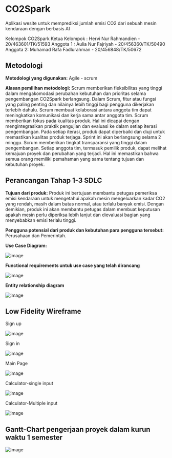 # CO2Spark
Aplikasi wesite untuk memprediksi jumlah emisi CO2 dari sebuah mesin kendaraan dengan berbasis AI

Kelompok CO2Spark
Ketua Kelompok : Hervi Nur Rahmandien - 20/463601/TK/51593
Anggota 1 : Aulia Nur Fajriyah - 20/456360/TK/50490
Anggota 2: Muhamad Rafa Fadlurahman - 20/456848/TK/50672

## Metodologi


**Metodologi yang digunakan:**
Agile - scrum

**Alasan pemilihan metodologi:**
Scrum memberikan fleksibilitas yang tinggi dalam mengakomodasi perubahan kebutuhan dan prioritas selama pengembangan CO2Spark berlangsung. Dalam Scrum, fitur atau fungsi yang paling penting dan nilainya lebih tinggi bagi pengguna dikerjakan terlebih dahulu. Scrum membuat  kolaborasi antara anggota tim dapat meningkatkan komunikasi dan kerja sama antar anggota tim. Scrum memberikan fokus pada kualitas produk. Hal ini dicapai dengan mengintegrasikan praktik pengujian dan evaluasi ke dalam setiap iterasi pengembangan. Pada setiap iterasi, produk dapat diperbaiki dan diuji untuk memastikan kualitas produk terjaga. Sprint ini akan berlangsung selama 2 minggu. Scrum memberikan tingkat transparansi yang tinggi dalam pengembangan. Setiap anggota tim, termasuk pemilik produk, dapat melihat kemajuan proyek dan perubahan yang terjadi. Hal ini memastikan bahwa semua orang memiliki pemahaman yang sama tentang tujuan dan kebutuhan proyek.


## Perancangan Tahap 1-3 SDLC

**Tujuan dari produk:**
Produk ini bertujuan membantu petugas pemeriksa emisi kendaraan untuk mengetahui apakah mesin mengeluarkan kadar CO2 yang rendah, masih dalam batas normal, atau terlalu banyak emisi. Dengan demikian, produk ini akan membantu petugas dalam membuat keputusan apakah mesin perlu diperiksa lebih lanjut dan dievaluasi bagian yang menyebabkan emisi terlalu tinggi.

**Pengguna potensial dari produk dan kebutuhan para pengguna tersebut:**
Perusahaan dan Pemerintah. 

**Use Case Diagram:**

![image](https://user-images.githubusercontent.com/79232239/223449998-56031dd7-90e7-48d5-bb67-693bdadb2caf.png)

**Functional requirements untuk use case yang telah dirancang**

![image](https://user-images.githubusercontent.com/79232239/223451126-f5541f3c-d5fa-4635-a7e9-9e438c022804.png)

**Entity relationship diagram**

![image](https://user-images.githubusercontent.com/79232239/223451382-e231ddd9-c678-4656-b0d2-ccc4e9d1d129.png)

## Low Fidelity Wireframe

Sign up

![image](https://user-images.githubusercontent.com/79232239/223451601-016cba02-bbb9-4a34-b7a1-89c115bdc622.png)

Sign in

![image](https://user-images.githubusercontent.com/79232239/223451671-ea3d3888-7137-4a82-b11e-036f1aabbe8e.png)

Main Page

![image](https://user-images.githubusercontent.com/79232239/223451828-a3622b73-c3d9-4b8a-aaa0-5f6267c5886a.png)

Calculator-single input

![image](https://user-images.githubusercontent.com/79232239/223451954-5eb20e71-40c8-4142-b5a4-d706afaafba5.png)

Calculator-Multiple input

![image](https://user-images.githubusercontent.com/79232239/223452029-ebadc75c-5aab-464c-a249-3a54fe9a4f05.png)

## Gantt-Chart pengerjaan proyek dalam kurun waktu 1 semester

![image](https://user-images.githubusercontent.com/79232239/223452179-91f494b3-178b-451d-9cab-109e0c4abfa3.png)



